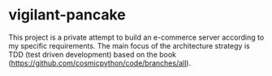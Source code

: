 # vigilant-pancake
This project is a private attempt to build an e-commerce server according to my specific requirements. 
The main focus of the architecture strategy is TDD (test driven development) based on the book (https://github.com/cosmicpython/code/branches/all).